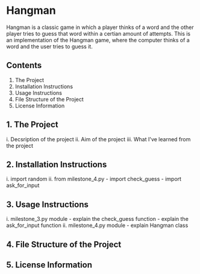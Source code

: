 # Hangman
Hangman is a classic game in which a player thinks of a word and the other player tries to guess that word within a certian amount of attempts. This is an implementation of the Hangman game, where the computer thinks of a word and the user tries to guess it.

## Contents
1. The Project
2. Installation Instructions
3. Usage Instructions
4. File Structure of the Project
5. License Information

## 1. The Project
i. Decsription of the project
ii. Aim of the project
iii. What I've learned from the project

## 2. Installation Instructions
i. import random
ii. from milestone_4.py
    - import check_guess
    - import ask_for_input

## 3. Usage Instructions
 i. milestone_3.py module
    - explain the check_guess function
    - explain the ask_for_input function
ii. milestone_4.py module
    - explain Hangman class

## 4. File Structure of the Project

## 5. License Information